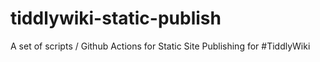 # tiddlywiki-static-publish
A set of scripts / Github Actions for Static Site Publishing for #TiddlyWiki
